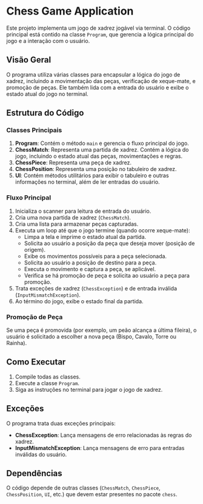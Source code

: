 # Chess Game Application

Este projeto implementa um jogo de xadrez jogável via terminal. O código principal está contido na classe `Program`, que gerencia a lógica principal do jogo e a interação com o usuário.

## Visão Geral

O programa utiliza várias classes para encapsular a lógica do jogo de xadrez, incluindo a movimentação das peças, verificação de xeque-mate, e promoção de peças. Ele também lida com a entrada do usuário e exibe o estado atual do jogo no terminal.

## Estrutura do Código

### Classes Principais

1. **Program**: Contém o método `main` e gerencia o fluxo principal do jogo.
2. **ChessMatch**: Representa uma partida de xadrez. Contém a lógica do jogo, incluindo o estado atual das peças, movimentações e regras.
3. **ChessPiece**: Representa uma peça de xadrez.
4. **ChessPosition**: Representa uma posição no tabuleiro de xadrez.
5. **UI**: Contém métodos utilitários para exibir o tabuleiro e outras informações no terminal, além de ler entradas do usuário.

### Fluxo Principal

1. Inicializa o scanner para leitura de entrada do usuário.
2. Cria uma nova partida de xadrez (`ChessMatch`).
3. Cria uma lista para armazenar peças capturadas.
4. Executa um loop até que o jogo termine (quando ocorre xeque-mate):
   - Limpa a tela e imprime o estado atual da partida.
   - Solicita ao usuário a posição da peça que deseja mover (posição de origem).
   - Exibe os movimentos possíveis para a peça selecionada.
   - Solicita ao usuário a posição de destino para a peça.
   - Executa o movimento e captura a peça, se aplicável.
   - Verifica se há promoção de peça e solicita ao usuário a peça para promoção.
5. Trata exceções de xadrez (`ChessException`) e de entrada inválida (`InputMismatchException`).
6. Ao término do jogo, exibe o estado final da partida.

### Promoção de Peça

Se uma peça é promovida (por exemplo, um peão alcança a última fileira), o usuário é solicitado a escolher a nova peça (Bispo, Cavalo, Torre ou Rainha).

## Como Executar

1. Compile todas as classes.
2. Execute a classe `Program`.
3. Siga as instruções no terminal para jogar o jogo de xadrez.

## Exceções

O programa trata duas exceções principais:
- **ChessException**: Lança mensagens de erro relacionadas às regras do xadrez.
- **InputMismatchException**: Lança mensagens de erro para entradas inválidas do usuário.

## Dependências

O código depende de outras classes (`ChessMatch`, `ChessPiece`, `ChessPosition`, `UI`, etc.) que devem estar presentes no pacote `chess`.
